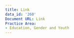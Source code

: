 ```yaml
---
title: Link
data_id: '260'
Document URL: Link
Practice Area:
- Education, Gender and Youth
---
```


